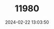 ---
title: "11980"
category: "Limnomys sibuanus"
draft: false
date: 2024-02-22 13:03:50
languages:
  English: ["Long-tailed Moss Mouse", "Mindanao Mountain Rat", "White-bellied Limnomys"]
---